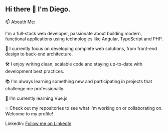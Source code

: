 ## Hi there 👋 I'm Diego. 


📫 Abouth Me:


I'm a full-stack web developer, passionate about building modern, functional applications using technologies like Angular, TypeScript and PHP.

🚀 I currently focus on developing complete web solutions, from front-end design to back-end architecture.

🛠️ I enjoy writing clean, scalable code and staying up-to-date with development best practices.

📚 I'm always learning something new and participating in projects that challenge me professionally.

🌱 I’m currently learning Vue.js

💡 Check out my repositories to see what I'm working on or collaborating on. Welcome to my profile!

LinkedIn: [Follow me on LinkedIn](https://www.linkedin.com/in/diego-juarez-romero/)
